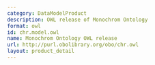 ```yaml
---
category: DataModelProduct
description: OWL release of Monochrom Ontology
format: owl
id: chr.model.owl
name: Monochrom Ontology OWL release
url: http://purl.obolibrary.org/obo/chr.owl
layout: product_detail
---
```

